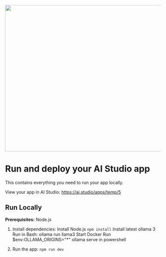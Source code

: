 <div align="center">
<img width="1200" height="475" alt="GHBanner" src="https://github.com/user-attachments/assets/0aa67016-6eaf-458a-adb2-6e31a0763ed6" />
</div>

# Run and deploy your AI Studio app

This contains everything you need to run your app locally.

View your app in AI Studio: https://ai.studio/apps/temp/5

## Run Locally

**Prerequisites:**  Node.js


1. Install dependencies: Install Node.js
   `npm install`
   Install latest ollama 3 
   Run in Bash:  ollama run llama3
   Start Docker
   Run $env:OLLAMA_ORIGINS="*" ollama serve in powershell

2. Run the app:
   `npm run dev`
